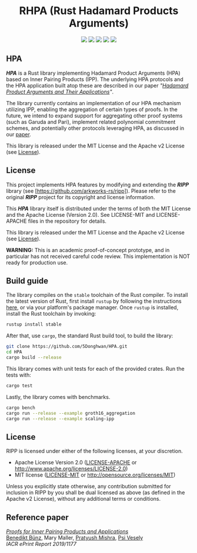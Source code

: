 <h1 align="center">RHPA (Rust Hadamard Products Arguments)</h1>

<p align="center">
    <a href="https://travis-ci.org/scipr-lab/ripp"><img src="https://travis-ci.org/scipr-lab/ripp.svg?branch=master"></a>
    <a href="https://github.com/scipr-lab/ripp/blob/master/AUTHORS"><img src="https://img.shields.io/badge/authors-SCIPR%20Lab-orange.svg"></a>
    <a href="https://github.com/scipr-lab/ripp/blob/master/LICENSE-APACHE"><img src="https://img.shields.io/badge/license-APACHE-blue.svg"></a>
    <a href="https://github.com/scipr-lab/ripp/blob/master/LICENSE-MIT"><img src="https://img.shields.io/badge/license-MIT-blue.svg"></a>
    <a href="https://deps.rs/repo/github/scipr-lab/ripp"><img src="https://deps.rs/repo/github/scipr-lab/ripp/status.svg"></a>
</p>

## HPA

___HPA___ is a Rust library implementing Hadamard Product Arguments (HPA) based on Inner Pairing Products (IPP). The underlying HPA protocols and the HPA application built atop these are described in our paper *"[Hadamard Product Arguments and Their Applications][hpa]"*.

The library currently contains an implementation of our HPA mechanism utilizing IPP, enabling the aggregation of certain types of proofs. In the future, we intend to expand support for aggregating other proof systems (such as Garuda and Pari), implement related polynomial commitment schemes, and potentially other protocols leveraging HPA, as discussed in our [paper][hpa].

This library is released under the MIT License and the Apache v2 License (see [License](#license)).

[hpa]: https://eprint.iacr.org/2024/981

## License


This project implements HPA features by modifying and extending the ___RIPP___ library (see [https://github.com/arkworks-rs/ripp]). Please refer to the original ___RIPP___ project for its copyright and license information.

This ___HPA___ library itself is distributed under the terms of both the MIT License and the Apache License (Version 2.0). See LICENSE-MIT and LICENSE-APACHE files in the repository for details.

This library is released under the MIT License and the Apache v2 License (see [License](#license)).

**WARNING:** This is an academic proof-of-concept prototype, and in particular has not received careful code review. This implementation is NOT ready for production use.

## Build guide

The library compiles on the `stable` toolchain of the Rust compiler. To install the latest version of Rust, first install `rustup` by following the instructions [here](https://rustup.rs/), or via your platform's package manager. Once `rustup` is installed, install the Rust toolchain by invoking:
```bash
rustup install stable
```

After that, use `cargo`, the standard Rust build tool, to build the library:
```bash
git clone https://github.com/5Donghwan/HPA.git
cd HPA
cargo build --release
```

This library comes with unit tests for each of the provided crates. Run the tests with:
```bash
cargo test
``` 

Lastly, the library comes with benchmarks.
```bash
cargo bench
cargo run --release --example groth16_aggregation
cargo run --release --example scaling-ipp
```

## License

RIPP is licensed under either of the following licenses, at your discretion.

 * Apache License Version 2.0 ([LICENSE-APACHE](LICENSE-APACHE) or http://www.apache.org/licenses/LICENSE-2.0)
 * MIT license ([LICENSE-MIT](LICENSE-MIT) or http://opensource.org/licenses/MIT)

Unless you explicitly state otherwise, any contribution submitted for inclusion in RIPP by you shall be dual licensed as above (as defined in the Apache v2 License), without any additional terms or conditions.

[ripp]: https://eprint.iacr.org/2019/1177

## Reference paper

[_Proofs for Inner Pairing Products and Applications_][ripp]    
[Benedikt Bünz](https://www.github.com/bbuenz), Mary Maller, [Pratyush Mishra](https://www.github.com/pratyush), [Psi Vesely](https://www.github.com/psivesely)    
*IACR ePrint Report 2019/1177*
